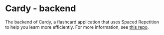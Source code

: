 # Cardy - backend
The backend of Cardy, a flashcard application that uses Spaced Repetition to help you learn more efficiently. For more information, see [this repo](https://github.com/Riyomi/cardy).
